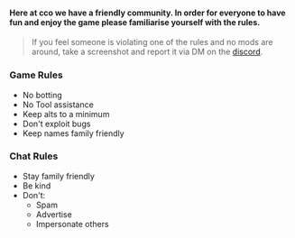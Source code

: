 

#### Here at cco we have a friendly community. In order for everyone to have fun and enjoy the game please familiarise yourself with the rules. 

> If you feel someone is violating one of the rules and no mods are around, take a screenshot and report it via DM on the [discord](https://discord.gg/JREx8xz).

### Game Rules
* No botting 
* No Tool assistance
* Keep alts to a minimum
* Don't exploit bugs
* Keep names family friendly
### Chat Rules
* Stay family friendly
* Be kind
* Don't:  
  - Spam  
  - Advertise  
  - Impersonate others  

